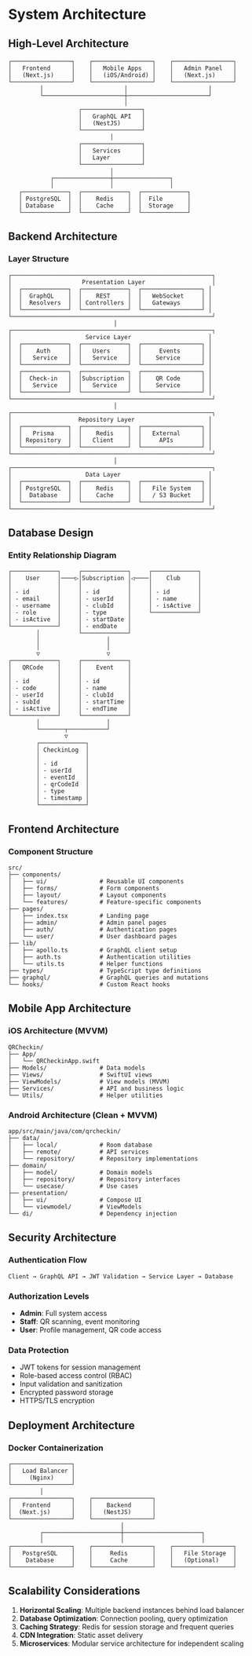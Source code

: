 # System Architecture

## High-Level Architecture

```
┌─────────────────┐    ┌─────────────────┐    ┌─────────────────┐
│   Frontend      │    │   Mobile Apps   │    │   Admin Panel   │
│   (Next.js)     │    │   (iOS/Android) │    │   (Next.js)     │
└─────────────────┘    └─────────────────┘    └─────────────────┘
         │                       │                       │
         └───────────────────────┼───────────────────────┘
                                 │
                    ┌─────────────────┐
                    │   GraphQL API   │
                    │   (NestJS)      │
                    └─────────────────┘
                             │
                    ┌─────────────────┐
                    │   Services      │
                    │   Layer         │
                    └─────────────────┘
                             │
            ┌────────────────┼────────────────┐
            │                │                │
   ┌─────────────┐  ┌─────────────┐  ┌─────────────┐
   │ PostgreSQL  │  │    Redis    │  │  File       │
   │ Database    │  │    Cache    │  │  Storage    │
   └─────────────┘  └─────────────┘  └─────────────┘
```

## Backend Architecture

### Layer Structure

```
┌─────────────────────────────────────────────────────────┐
│                    Presentation Layer                   │
│  ┌─────────────┐  ┌─────────────┐  ┌─────────────────┐ │
│  │  GraphQL    │  │    REST     │  │   WebSocket     │ │
│  │  Resolvers  │  │ Controllers │  │   Gateways      │ │
│  └─────────────┘  └─────────────┘  └─────────────────┘ │
└─────────────────────────────────────────────────────────┘
                              │
┌─────────────────────────────────────────────────────────┐
│                     Service Layer                      │
│  ┌─────────────┐  ┌─────────────┐  ┌─────────────────┐ │
│  │    Auth     │  │   Users     │  │     Events      │ │
│  │   Service   │  │   Service   │  │    Service      │ │
│  └─────────────┘  └─────────────┘  └─────────────────┘ │
│  ┌─────────────┐  ┌─────────────┐  ┌─────────────────┐ │
│  │  Check-in   │  │Subscription │  │    QR Code      │ │
│  │   Service   │  │   Service   │  │    Service      │ │
│  └─────────────┘  └─────────────┘  └─────────────────┘ │
└─────────────────────────────────────────────────────────┘
                              │
┌─────────────────────────────────────────────────────────┐
│                   Repository Layer                     │
│  ┌─────────────┐  ┌─────────────┐  ┌─────────────────┐ │
│  │   Prisma    │  │    Redis    │  │   External      │ │
│  │ Repository  │  │   Client    │  │     APIs        │ │
│  └─────────────┘  └─────────────┘  └─────────────────┘ │
└─────────────────────────────────────────────────────────┘
                              │
┌─────────────────────────────────────────────────────────┐
│                     Data Layer                         │
│  ┌─────────────┐  ┌─────────────┐  ┌─────────────────┐ │
│  │ PostgreSQL  │  │    Redis    │  │   File System   │ │
│  │  Database   │  │    Cache    │  │   / S3 Bucket   │ │
│  └─────────────┘  └─────────────┘  └─────────────────┘ │
└─────────────────────────────────────────────────────────┘
```

## Database Design

### Entity Relationship Diagram

```
┌─────────────┐     ┌─────────────┐     ┌─────────────┐
│    User     │────▷│Subscription │◁────│    Club     │
│             │     │             │     │             │
│ - id        │     │ - id        │     │ - id        │
│ - email     │     │ - userId    │     │ - name      │
│ - username  │     │ - clubId    │     │ - isActive  │
│ - role      │     │ - type      │     └─────────────┘
│ - isActive  │     │ - startDate │
└─────────────┘     │ - endDate   │
        │           └─────────────┘
        │                   │
        │                   │
        ▽                   ▽
┌─────────────┐     ┌─────────────┐
│   QRCode    │     │    Event    │
│             │     │             │
│ - id        │     │ - id        │
│ - code      │     │ - name      │
│ - userId    │     │ - clubId    │
│ - subId     │     │ - startTime │
│ - isActive  │     │ - endTime   │
└─────────────┘     └─────────────┘
        │                   │
        └───────┬───────────┘
                ▽
        ┌─────────────┐
        │ CheckinLog  │
        │             │
        │ - id        │
        │ - userId    │
        │ - eventId   │
        │ - qrCodeId  │
        │ - type      │
        │ - timestamp │
        └─────────────┘
```

## Frontend Architecture

### Component Structure

```
src/
├── components/
│   ├── ui/               # Reusable UI components
│   ├── forms/            # Form components
│   ├── layout/           # Layout components
│   └── features/         # Feature-specific components
├── pages/
│   ├── index.tsx         # Landing page
│   ├── admin/            # Admin panel pages
│   ├── auth/             # Authentication pages
│   └── user/             # User dashboard pages
├── lib/
│   ├── apollo.ts         # GraphQL client setup
│   ├── auth.ts           # Authentication utilities
│   └── utils.ts          # Helper functions
├── types/                # TypeScript type definitions
├── graphql/              # GraphQL queries and mutations
└── hooks/                # Custom React hooks
```

## Mobile App Architecture

### iOS Architecture (MVVM)
```
QRCheckin/
├── App/
│   └── QRCheckinApp.swift
├── Models/               # Data models
├── Views/                # SwiftUI views
├── ViewModels/           # View models (MVVM)
├── Services/             # API and business logic
└── Utils/                # Helper utilities
```

### Android Architecture (Clean + MVVM)
```
app/src/main/java/com/qrcheckin/
├── data/
│   ├── local/            # Room database
│   ├── remote/           # API services
│   └── repository/       # Repository implementations
├── domain/
│   ├── model/            # Domain models
│   ├── repository/       # Repository interfaces
│   └── usecase/          # Use cases
├── presentation/
│   ├── ui/               # Compose UI
│   └── viewmodel/        # ViewModels
└── di/                   # Dependency injection
```

## Security Architecture

### Authentication Flow
```
Client → GraphQL API → JWT Validation → Service Layer → Database
```

### Authorization Levels
- **Admin**: Full system access
- **Staff**: QR scanning, event monitoring
- **User**: Profile management, QR code access

### Data Protection
- JWT tokens for session management
- Role-based access control (RBAC)
- Input validation and sanitization
- Encrypted password storage
- HTTPS/TLS encryption

## Deployment Architecture

### Docker Containerization
```
┌─────────────────┐
│   Load Balancer │
│     (Nginx)     │
└─────────────────┘
         │
┌─────────────────┐    ┌─────────────────┐
│   Frontend      │    │    Backend      │
│  (Next.js)      │    │   (NestJS)      │
└─────────────────┘    └─────────────────┘
                                │
         ┌──────────────────────┼──────────────────────┐
         │                      │                      │
┌─────────────────┐    ┌─────────────────┐    ┌─────────────────┐
│   PostgreSQL    │    │     Redis       │    │   File Storage  │
│    Database     │    │     Cache       │    │   (Optional)    │
└─────────────────┘    └─────────────────┘    └─────────────────┘
```

## Scalability Considerations

1. **Horizontal Scaling**: Multiple backend instances behind load balancer
2. **Database Optimization**: Connection pooling, query optimization
3. **Caching Strategy**: Redis for session storage and frequent queries
4. **CDN Integration**: Static asset delivery
5. **Microservices**: Modular service architecture for independent scaling